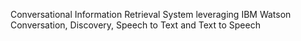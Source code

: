Conversational Information Retrieval System leveraging IBM Watson Conversation, Discovery, Speech to Text and Text to Speech
